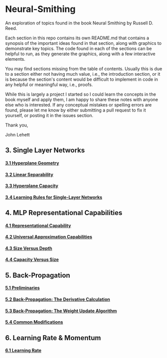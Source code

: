 # Neural-Smithing
An exploration of topics found in the book Neural Smithing by Russell D. Reed. 

Each section in this repo contains its own README.md that contains a synopsis of the important ideas found in that section,
along with graphics to demonstrate key topics. The code found in each of the sections can be helpful to run, as they generate the graphics, along with a few interactive elements.

You may find sections missing from the table of contents. Usually this is due to a section either not having much value, i.e., the introduction section, or it is because the section's content would be difficult to implement in code in any helpful or meaningful way, i.e., proofs.

While this is largely a project I started so I could learn the concepts in the book myself and apply them, I am happy to share
these notes with anyone else who is interested. If any conceptual mistakes or spelling errors are found, please let me know by either submitting a pull request to fix it yourself, or posting it in the issues section.

Thank you,

John Lehett

## 3. Single Layer Networks

#### [3.1 Hyperplane Geometry](https://github.com/jlehett/Neural-Smithing/tree/master/3.%20Single-Layer%20Networks/3.1%20Hyperplane%20Geometry)
#### [3.2 Linear Separability](https://github.com/jlehett/Neural-Smithing/tree/master/3.%20Single-Layer%20Networks/3.2%20Linear%20Separability)
#### [3.3 Hyperplane Capacity](https://github.com/jlehett/Neural-Smithing/tree/master/3.%20Single-Layer%20Networks/3.3%20Hyperplane%20Capacity)
#### [3.4 Learning Rules for Single-Layer Networks](https://github.com/jlehett/Neural-Smithing/tree/master/3.%20Single-Layer%20Networks/3.4%20Learning%20Rules%20for%20Single-Layer%20Networks)

## 4. MLP Representational Capabilities

#### [4.1 Representational Capability](https://github.com/jlehett/Neural-Smithing/tree/master/4.%20MLP%20Representational%20Capabilities/4.1%20Representational%20Capability)
#### [4.2 Universal Approximation Capabilities](https://github.com/jlehett/Neural-Smithing/tree/master/4.%20MLP%20Representational%20Capabilities/4.2%20Universal%20Approximation%20Capabilities)
#### [4.3 Size Versus Depth](https://github.com/jlehett/Neural-Smithing/tree/master/4.%20MLP%20Representational%20Capabilities/4.3%20Size%20Versus%20Depth)
#### [4.4 Capacity Versus Size](https://github.com/jlehett/Neural-Smithing/tree/master/4.%20MLP%20Representational%20Capabilities/4.4%20Capacity%20Versus%20Size)

## 5. Back-Propagation

#### [5.1 Preliminaries](https://github.com/jlehett/Neural-Smithing/tree/master/5.%20Back-Propagation/5.1%20Preliminaries)
#### [5.2 Back-Propagation: The Derivative Calculation](https://github.com/jlehett/Neural-Smithing/tree/master/5.%20Back-Propagation/5.2%20Back-Propagation:%20The%20Derivative%20Calculation)
#### [5.3 Back-Propagation: The Weight Update Algorithm](https://github.com/jlehett/Neural-Smithing/tree/master/5.%20Back-Propagation/5.3%20Back-Propagation:%20The%20Weight%20Update%20Algorithm)
#### [5.4 Common Modifications](https://github.com/jlehett/Neural-Smithing/tree/master/5.%20Back-Propagation/5.4%20Common%20Modifications)

## 6. Learning Rate & Momentum

#### [6.1 Learning Rate](https://github.com/jlehett/Neural-Smithing/tree/master/6.%20Learning%20Rate%20and%20Momentum/6.1%20Learning%20Rate)

